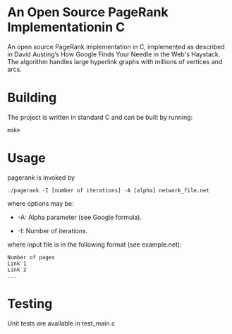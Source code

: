 # An Open Source PageRank Implementationin C

An open source PageRank implementation in C, implemented as described in David Austing’s How Google Finds Your Needle in the Web's Haystack. The algorithm handles large hyperlink graphs with millions of vertices and arcs.

# Building

The project is written in standard C and can be built by running:

    make

# Usage

pagerank is invoked by

    ./pagerank -I [number of iterations] -A [alpha] network_file.net

where options may be:

* -A: Alpha parameter (see Google formula).

* -I: Number of iterations.

where input file is in the following format (see example.net):

    Number of pages
    Link 1
    Link 2
    ...
    
    

# Testing

Unit tests are available in test_main.c
